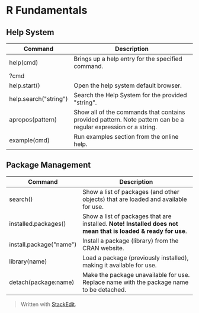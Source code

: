 # R Fundamentals
## Help System
Command | Description
------------ | ---------
help(cmd) | Brings up a help entry for the specified command.
?cmd | 
help.start() | Open the help system default browser.
help.search("string") | Search the Help System for the provided "string". 
apropos(pattern) | Show all of the commands that contains provided pattern. Note pattern can be a regular expression or a string.
example(cmd) | Run examples section from the online help.

## Package Management
Command | Description
------------ | --------
search() | Show a list of packages (and other objects) that are loaded and available for use.
installed.packages() | Show a list of packages that are installed. __Note! Installed does not mean that is loaded & ready for use__.
install.package("name") | Install a package (library) from the CRAN website.
library(name) | Load a package (previously installed), making it available for use. 
detach(package:name) | Make the package unavailable for use. Replace name with the package name to be detached.


> Written with [StackEdit](https://stackedit.io/).
